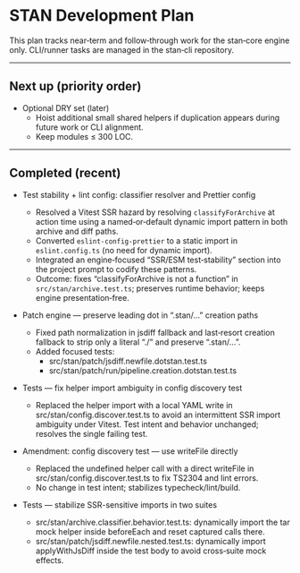 # STAN Development Plan

This plan tracks near‑term and follow‑through work for the stan‑core engine only. CLI/runner tasks are managed in the stan‑cli repository.

---

## Next up (priority order)

- Optional DRY set (later)
  - Hoist additional small shared helpers if duplication appears during future work or CLI alignment.
  - Keep modules ≤ 300 LOC.

---

## Completed (recent)

- Test stability + lint config: classifier resolver and Prettier config
  - Resolved a Vitest SSR hazard by resolving `classifyForArchive` at action time using a named‑or‑default dynamic import pattern in both archive and diff paths.
  - Converted `eslint-config-prettier` to a static import in `eslint.config.ts` (no need for dynamic import).
  - Integrated an engine‑focused “SSR/ESM test‑stability” section into the project prompt to codify these patterns.
  - Outcome: fixes “classifyForArchive is not a function” in `src/stan/archive.test.ts`; preserves runtime behavior; keeps engine presentation‑free.

- Patch engine — preserve leading dot in “.stan/…” creation paths
  - Fixed path normalization in jsdiff fallback and last‑resort creation fallback to strip only a literal “./” and preserve “.stan/...”.
  - Added focused tests:
    - src/stan/patch/jsdiff.newfile.dotstan.test.ts
    - src/stan/patch/run/pipeline.creation.dotstan.test.ts

- Tests — fix helper import ambiguity in config discovery test
  - Replaced the helper import with a local YAML write in src/stan/config.discover.test.ts to avoid an intermittent SSR import ambiguity under Vitest. Test intent and behavior unchanged; resolves the single failing test.

- Amendment: config discovery test — use writeFile directly
  - Replaced the undefined helper call with a direct writeFile in src/stan/config.discover.test.ts to fix TS2304 and lint errors.
  - No change in test intent; stabilizes typecheck/lint/build.

- Tests — stabilize SSR-sensitive imports in two suites
  - src/stan/archive.classifier.behavior.test.ts: dynamically import the tar mock helper inside beforeEach and reset captured calls there.
  - src/stan/patch/jsdiff.newfile.nested.test.ts: dynamically import applyWithJsDiff inside the test body to avoid cross‑suite mock effects.
